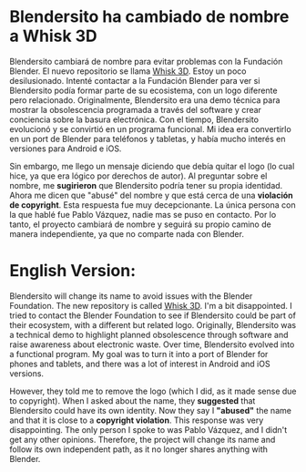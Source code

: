 # Blendersito ha cambiado de nombre a __Whisk 3D__
Blendersito cambiará de nombre para evitar problemas con la Fundación Blender. El nuevo repositorio se llama [Whisk 3D](https://github.com/Dante-Leoncini/Whisk3D). Estoy un poco desilusionado. Intenté contactar a la Fundación Blender para ver si Blendersito podía formar parte de su ecosistema, con un logo diferente pero relacionado. Originalmente, Blendersito era una demo técnica para mostrar la obsolescencia programada a través del software y crear conciencia sobre la basura electrónica. Con el tiempo, Blendersito evolucionó y se convirtió en un programa funcional. Mi idea era convertirlo en un port de Blender para teléfonos y tabletas, y había mucho interés en versiones para Android e iOS.

Sin embargo, me llego un mensaje diciendo que debía quitar el logo (lo cual hice, ya que era lógico por derechos de autor). Al preguntar sobre el nombre, me __sugirieron__ que Blendersito podría tener su propia identidad. Ahora me dicen que "abusé" del nombre y que está cerca de una __violación de copyright__. Esta respuesta fue muy decepcionante. La única persona con la que hablé fue Pablo Vázquez, nadie mas se puso en contacto. Por lo tanto, el proyecto cambiará de nombre y seguirá su propio camino de manera independiente, ya que no comparte nada con Blender.

# English Version:
Blendersito will change its name to avoid issues with the Blender Foundation. The new repository is called [Whisk 3D](https://github.com/Dante-Leoncini/Whisk3D). I'm a bit disappointed. I tried to contact the Blender Foundation to see if Blendersito could be part of their ecosystem, with a different but related logo. Originally, Blendersito was a technical demo to highlight planned obsolescence through software and raise awareness about electronic waste. Over time, Blendersito evolved into a functional program. My goal was to turn it into a port of Blender for phones and tablets, and there was a lot of interest in Android and iOS versions.

However, they told me to remove the logo (which I did, as it made sense due to copyright). When I asked about the name, they __suggested__ that Blendersito could have its own identity. Now they say I __"abused"__ the name and that it is close to a __copyright violation__. This response was very disappointing. The only person I spoke to was Pablo Vázquez, and I didn't get any other opinions. Therefore, the project will change its name and follow its own independent path, as it no longer shares anything with Blender.
